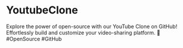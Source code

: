 # YoutubeClone
Explore the power of open-source with our YouTube Clone on GitHub! Effortlessly build and customize your video-sharing platform. 🚀 #OpenSource #GitHub

